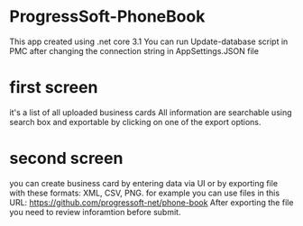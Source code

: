 # ProgressSoft-PhoneBook


This app created using .net core 3.1 
You can run Update-database script in PMC after changing the connection string in AppSettings.JSON file 


# first screen
it's a list of all uploaded business cards 
All information are searchable using search box and exportable by clicking on one of the export options.

# second screen
you can create business card by entering data via UI or by exporting file with these formats: XML, CSV, PNG.
for example you can use files in this URL: 
https://github.com/progressoft-net/phone-book
After exporting the file you need to review inforamtion before submit.


